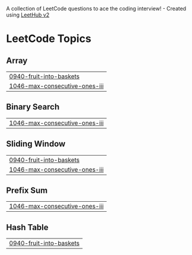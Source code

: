 A collection of LeetCode questions to ace the coding interview! - Created using [LeetHub v2](https://github.com/arunbhardwaj/LeetHub-2.0)
<!---LeetCode Topics Start-->
# LeetCode Topics
## Array
|  |
| ------- |
| [0940-fruit-into-baskets](https://github.com/VK-246/DSA/tree/master/0940-fruit-into-baskets) |
| [1046-max-consecutive-ones-iii](https://github.com/VK-246/DSA/tree/master/1046-max-consecutive-ones-iii) |
## Binary Search
|  |
| ------- |
| [1046-max-consecutive-ones-iii](https://github.com/VK-246/DSA/tree/master/1046-max-consecutive-ones-iii) |
## Sliding Window
|  |
| ------- |
| [0940-fruit-into-baskets](https://github.com/VK-246/DSA/tree/master/0940-fruit-into-baskets) |
| [1046-max-consecutive-ones-iii](https://github.com/VK-246/DSA/tree/master/1046-max-consecutive-ones-iii) |
## Prefix Sum
|  |
| ------- |
| [1046-max-consecutive-ones-iii](https://github.com/VK-246/DSA/tree/master/1046-max-consecutive-ones-iii) |
## Hash Table
|  |
| ------- |
| [0940-fruit-into-baskets](https://github.com/VK-246/DSA/tree/master/0940-fruit-into-baskets) |
<!---LeetCode Topics End-->